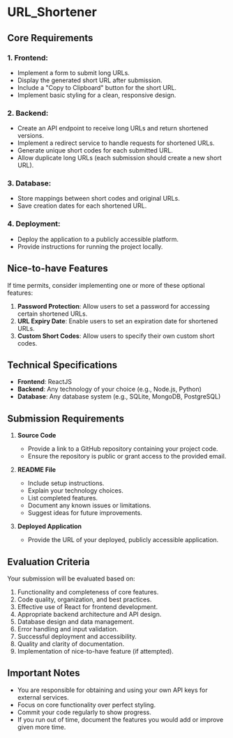# URL_Shortener

## Core Requirements

### 1. Frontend:
- Implement a form to submit long URLs.
- Display the generated short URL after submission.
- Include a "Copy to Clipboard" button for the short URL.
- Implement basic styling for a clean, responsive design.

### 2. Backend:
- Create an API endpoint to receive long URLs and return shortened versions.
- Implement a redirect service to handle requests for shortened URLs.
- Generate unique short codes for each submitted URL.
- Allow duplicate long URLs (each submission should create a new short URL).

### 3. Database:
- Store mappings between short codes and original URLs.
- Save creation dates for each shortened URL.

### 4. Deployment:
- Deploy the application to a publicly accessible platform.
- Provide instructions for running the project locally.

## Nice-to-have Features
If time permits, consider implementing one or more of these optional features:
1. **Password Protection**: Allow users to set a password for accessing certain shortened URLs.
2. **URL Expiry Date**: Enable users to set an expiration date for shortened URLs.
3. **Custom Short Codes**: Allow users to specify their own custom short codes.

## Technical Specifications
- **Frontend**: ReactJS
- **Backend**: Any technology of your choice (e.g., Node.js, Python)
- **Database**: Any database system (e.g., SQLite, MongoDB, PostgreSQL)

## Submission Requirements
1. **Source Code**
   - Provide a link to a GitHub repository containing your project code.
   - Ensure the repository is public or grant access to the provided email.
   
2. **README File**
   - Include setup instructions.
   - Explain your technology choices.
   - List completed features.
   - Document any known issues or limitations.
   - Suggest ideas for future improvements.

3. **Deployed Application**
   - Provide the URL of your deployed, publicly accessible application.

## Evaluation Criteria
Your submission will be evaluated based on:
1. Functionality and completeness of core features.
2. Code quality, organization, and best practices.
3. Effective use of React for frontend development.
4. Appropriate backend architecture and API design.
5. Database design and data management.
6. Error handling and input validation.
7. Successful deployment and accessibility.
8. Quality and clarity of documentation.
9. Implementation of nice-to-have feature (if attempted).

## Important Notes
- You are responsible for obtaining and using your own API keys for external services.
- Focus on core functionality over perfect styling.
- Commit your code regularly to show progress.
- If you run out of time, document the features you would add or improve given more time.